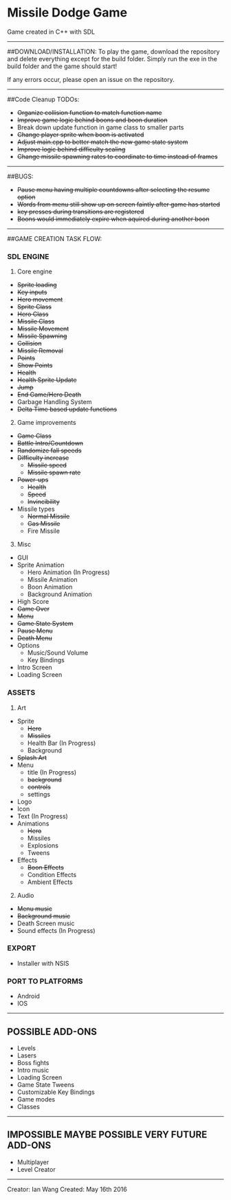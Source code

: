 # Missile Dodge Game

Game created in C++ with SDL

***

##DOWNLOAD/INSTALLATION:
To play the game, download the repository and delete everything except for the build folder.
Simply run the exe in the build folder and the game should start!

If any errors occur, please open an issue on the repository.

***

##Code Cleanup TODOs:
  * ~~Organize collision function to match function name~~
  * ~~Improve game logic behind boons and boon duration~~
  * Break down update function in game class to smaller parts
  * ~~Change player sprite when boon is activated~~
  * ~~Adjust main.cpp to better match the new game state system~~
  * ~~Improve logic behind difficulty scaling~~
  * ~~Change missile spawning rates to coordinate to time instead of frames~~

***

##BUGS:
  * ~~Pause menu having multiple countdowns after selecting the resume option~~ 
  * ~~Words from menu still show up on screen faintly after game has started~~
  * ~~key presses during transitions are registered~~
  * ~~Boons would immediately expire when aquired during another boon~~

***

##GAME CREATION TASK FLOW:

### SDL ENGINE
1. Core engine
  * ~~Sprite loading~~
  * ~~Key inputs~~
  * ~~Hero movement~~
  * ~~Sprite Class~~
  * ~~Hero Class~~
  * ~~Missile Class~~
  * ~~Missile Movement~~
  * ~~Missile Spawning~~
  * ~~Collision~~
  * ~~Missile Removal~~
  * ~~Points~~
  * ~~Show Points~~
  * ~~Health~~
  * ~~Health Sprite Update~~
  * ~~Jump~~
  * ~~End Game/Hero Death~~
  * Garbage Handling System
  * ~~Delta Time based update functions~~
2. Game improvements
  * ~~Game Class~~
  * ~~Battle Intro/Countdown~~
  * ~~Randomize fall speeds~~
  * ~~Difficulty increase~~
    * ~~Missile speed~~
    * ~~Missile spawn rate~~
  * ~~Power-ups~~
    * ~~Health~~
    * ~~Speed~~
    * ~~Invincibility~~
  * Missile types
    * ~~Normal Missile~~
    * ~~Gas Missile~~
    * Fire Missile
3. Misc
  * GUI
  * Sprite Animation
    * Hero Animation (In Progress)
    * Missile Animation
    * Boon Animation
    * Background Animation
  * High Score
  * ~~Game Over~~
  * ~~Menu~~
  * ~~Game State System~~
  * ~~Pause Menu~~
  * ~~Death Menu~~
  * Options
    * Music/Sound Volume
    * Key Bindings
  * Intro Screen
  * Loading Screen

### ASSETS
1. Art
  * Sprite
    * ~~Hero~~
    * ~~Missiles~~
    * Health Bar (In Progress)
    * Background
  * ~~Splash Art~~
  * Menu
    * title (In Progress)
    * ~~background~~
    * ~~controls~~
    * settings
  * Logo
  * Icon
  * Text (In Progress)
  * Animations
    * ~~Hero~~
    * Missiles
    * Explosions
    * Tweens
  * Effects
    * ~~Boon Effects~~
    * Condition Effects
    * Ambient Effects
2. Audio
  * ~~Menu music~~
  * ~~Background music~~
  * Death Screen music
  * Sound effects (In Progress)

### EXPORT
  * Installer with NSIS

### PORT TO PLATFORMS
  * Android
  * IOS

***

## POSSIBLE ADD-ONS
* Levels
* Lasers
* Boss fights
* Intro music
* Loading Screen
* Game State Tweens
* Customizable Key Bindings
* Game modes
* Classes

***

## IMPOSSIBLE MAYBE POSSIBLE VERY FUTURE ADD-ONS
* Multiplayer
* Level Creator

***

Creator: Ian Wang
Created: May 16th 2016
